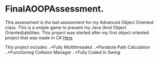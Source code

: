 # FinalAOOPAssessment. 
This assessment is the last assessment for my Advanced Object Oriented class. This is a smiple game to present my Java (And Object Oriented)abilities. 
This project was started after my first object oriented project that was made in C# [Here](https://github.com/Nova-472/PCBuilderMemory)

This project includes
..*Fully Multithreaded
..*Parabola Path Calculation
..*Functioning Collision Manager
..*Fully Coded In Swing
